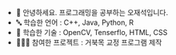 - 👋 안녕하세요. 프로그래밍을 공부하는 오재석입니다.
- 🔤 학습한 언어 : C++, Java, Python, R
- 📖 학습한 기술 : OpenCV, Tenserflo, HTML, CSS
- 🧑‍🤝‍🧑 참여한 프로젝트 : 거북목 교정 프로그램 제작

<!---
jso303/jso303 is a ✨ special ✨ repository because its `README.md` (this file) appears on your GitHub profile.
You can click the Preview link to take a look at your changes.
--->
